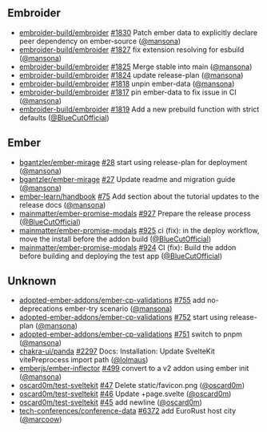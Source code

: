 ## Embroider

- [embroider-build/embroider]
  [#1830](https://github.com/embroider-build/embroider/pull/1830) Patch ember
  data to explicitly declare peer dependency on ember-source ([@mansona])
- [embroider-build/embroider]
  [#1827](https://github.com/embroider-build/embroider/pull/1827) fix extension
  resolving for esbuild ([@mansona])
- [embroider-build/embroider]
  [#1825](https://github.com/embroider-build/embroider/pull/1825) Merge stable
  into main ([@mansona])
- [embroider-build/embroider]
  [#1824](https://github.com/embroider-build/embroider/pull/1824) update
  release-plan ([@mansona])
- [embroider-build/embroider]
  [#1818](https://github.com/embroider-build/embroider/pull/1818) unpin
  ember-data ([@mansona])
- [embroider-build/embroider]
  [#1817](https://github.com/embroider-build/embroider/pull/1817) pin ember-data
  to fix issue in CI ([@mansona])
- [embroider-build/embroider]
  [#1819](https://github.com/embroider-build/embroider/pull/1819) Add a new
  prebuild function with strict defaults ([@BlueCutOfficial])

## Ember

- [bgantzler/ember-mirage]
  [#28](https://github.com/bgantzler/ember-mirage/pull/28) start using
  release-plan for deployment ([@mansona])
- [bgantzler/ember-mirage]
  [#27](https://github.com/bgantzler/ember-mirage/pull/27) Update readme and
  migration guide ([@mansona])
- [ember-learn/handbook] [#75](https://github.com/ember-learn/handbook/pull/75)
  Add section about the tutorial updates to the release docs ([@mansona])
- [mainmatter/ember-promise-modals]
  [#927](https://github.com/mainmatter/ember-promise-modals/pull/927) Prepare
  the release process ([@BlueCutOfficial])
- [mainmatter/ember-promise-modals]
  [#925](https://github.com/mainmatter/ember-promise-modals/pull/925) ci (fix):
  in the deploy workflow, move the install before the addon build
  ([@BlueCutOfficial])
- [mainmatter/ember-promise-modals]
  [#924](https://github.com/mainmatter/ember-promise-modals/pull/924) CI (fix):
  Build the addon before building and deploying the test app
  ([@BlueCutOfficial])

## Unknown

- [adopted-ember-addons/ember-cp-validations]
  [#755](https://github.com/adopted-ember-addons/ember-cp-validations/pull/755)
  add no-deprecations ember-try scenario ([@mansona])
- [adopted-ember-addons/ember-cp-validations]
  [#752](https://github.com/adopted-ember-addons/ember-cp-validations/pull/752)
  start using release-plan ([@mansona])
- [adopted-ember-addons/ember-cp-validations]
  [#751](https://github.com/adopted-ember-addons/ember-cp-validations/pull/751)
  switch to pnpm ([@mansona])
- [chakra-ui/panda] [#2297](https://github.com/chakra-ui/panda/pull/2297) Docs:
  Installation: Update SvelteKit vitePreprocess import path ([@lolmaus])
- [emberjs/ember-inflector]
  [#499](https://github.com/emberjs/ember-inflector/pull/499) convert to a v2
  addon using ember init ([@mansona])
- [oscard0m/test-sveltekit]
  [#47](https://github.com/oscard0m/test-sveltekit/pull/47) Delete
  static/favicon.png ([@oscard0m])
- [oscard0m/test-sveltekit]
  [#46](https://github.com/oscard0m/test-sveltekit/pull/46) Update +page.svelte
  ([@oscard0m])
- [oscard0m/test-sveltekit]
  [#45](https://github.com/oscard0m/test-sveltekit/pull/45) add newline
  ([@oscard0m])
- [tech-conferences/conference-data]
  [#6372](https://github.com/tech-conferences/conference-data/pull/6372) add
  EuroRust host city ([@marcoow])

[@BlueCutOfficial]: https://github.com/BlueCutOfficial
[@lolmaus]: https://github.com/lolmaus
[@mansona]: https://github.com/mansona
[@marcoow]: https://github.com/marcoow
[@oscard0m]: https://github.com/oscard0m
[adopted-ember-addons/ember-cp-validations]:
  https://github.com/adopted-ember-addons/ember-cp-validations
[bgantzler/ember-mirage]: https://github.com/bgantzler/ember-mirage
[chakra-ui/panda]: https://github.com/chakra-ui/panda
[ember-learn/handbook]: https://github.com/ember-learn/handbook
[emberjs/ember-inflector]: https://github.com/emberjs/ember-inflector
[embroider-build/embroider]: https://github.com/embroider-build/embroider
[mainmatter/ember-promise-modals]:
  https://github.com/mainmatter/ember-promise-modals
[oscard0m/test-sveltekit]: https://github.com/oscard0m/test-sveltekit
[tech-conferences/conference-data]:
  https://github.com/tech-conferences/conference-data

